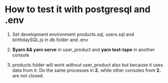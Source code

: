 # How to test it with postgresql and .env 

1. Set development environment products.sql, users.sql and birthdaySQL.js in db folder and .env

2. **$yarn && yarn serve** in user_product and **yarn test-tape** in another console

3. products folder will work without user_product also but because it uses data from it. Do the same processes in **2.** while other consoles from **2.** are not closed.
